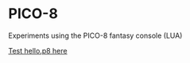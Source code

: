 # PICO-8
Experiments using the PICO-8 fantasy console (LUA)

[Test hello.p8 here](http://www.zachtoogood.com/pico8/hello.html)
